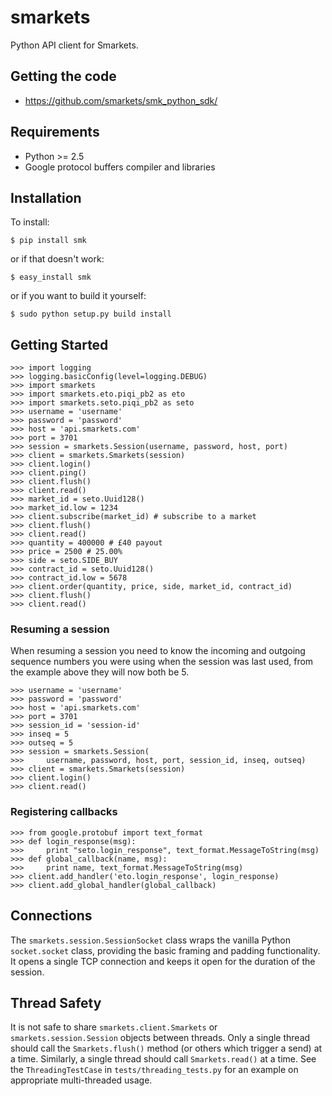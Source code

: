 # smarkets

Python API client for Smarkets.

## Getting the code

* https://github.com/smarkets/smk_python_sdk/

## Requirements

* Python >= 2.5
* Google protocol buffers compiler and libraries


## Installation

To install:

    $ pip install smk

or if that doesn't work:

    $ easy_install smk

or if you want to build it yourself:

    $ sudo python setup.py build install

## Getting Started

    >>> import logging
    >>> logging.basicConfig(level=logging.DEBUG)
    >>> import smarkets
    >>> import smarkets.eto.piqi_pb2 as eto
    >>> import smarkets.seto.piqi_pb2 as seto
    >>> username = 'username'
    >>> password = 'password'
    >>> host = 'api.smarkets.com'
    >>> port = 3701
    >>> session = smarkets.Session(username, password, host, port)
    >>> client = smarkets.Smarkets(session)
    >>> client.login()
    >>> client.ping()
    >>> client.flush()
    >>> client.read()
    >>> market_id = seto.Uuid128()
    >>> market_id.low = 1234
    >>> client.subscribe(market_id) # subscribe to a market
    >>> client.flush()
    >>> client.read()
    >>> quantity = 400000 # £40 payout
    >>> price = 2500 # 25.00%
    >>> side = seto.SIDE_BUY
    >>> contract_id = seto.Uuid128()
    >>> contract_id.low = 5678
    >>> client.order(quantity, price, side, market_id, contract_id)
    >>> client.flush()
    >>> client.read()


### Resuming a session

When resuming a session you need to know the incoming and outgoing
sequence numbers you were using when the session was last used, from
the example above they will now both be 5.

    >>> username = 'username'
    >>> password = 'password'
    >>> host = 'api.smarkets.com'
    >>> port = 3701
    >>> session_id = 'session-id'
    >>> inseq = 5
    >>> outseq = 5
    >>> session = smarkets.Session(
    >>>     username, password, host, port, session_id, inseq, outseq)
    >>> client = smarkets.Smarkets(session)
    >>> client.login()
    >>> client.read()


### Registering callbacks

    >>> from google.protobuf import text_format
    >>> def login_response(msg):
    >>>     print "seto.login_response", text_format.MessageToString(msg)
    >>> def global_callback(name, msg):
    >>>     print name, text_format.MessageToString(msg)
    >>> client.add_handler('eto.login_response', login_response)
    >>> client.add_global_handler(global_callback)


## Connections

The `smarkets.session.SessionSocket` class wraps the vanilla Python
`socket.socket` class, providing the basic framing and padding
functionality. It opens a single TCP connection and keeps it open for
the duration of the session.


## Thread Safety

It is not safe to share `smarkets.client.Smarkets` or `smarkets.session.Session`
objects between threads. Only a single thread should call the
`Smarkets.flush()` method (or others which trigger a send) at a
time. Similarly, a single thread should call `Smarkets.read()` at a
time. See the `ThreadingTestCase` in `tests/threading_tests.py` for an
example on appropriate multi-threaded usage.

